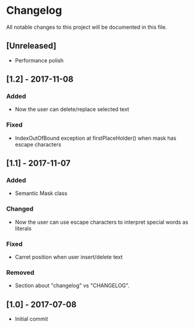 # Changelog
All notable changes to this project will be documented in this file.

## [Unreleased]
- Performance polish

## [1.2] - 2017-11-08
### Added 
- Now the user can delete/replace selected text

### Fixed
- IndexOutOfBound exception at firstPlaceHolder() when mask has escape characters 

## [1.1] - 2017-11-07
### Added
- Semantic Mask class

### Changed
- Now the user can use escape characters to interpret special words as literals

### Fixed
- Carret position when user insert/delete text

### Removed
- Section about "changelog" vs "CHANGELOG".

## [1.0] - 2017-07-08
- Initial commit